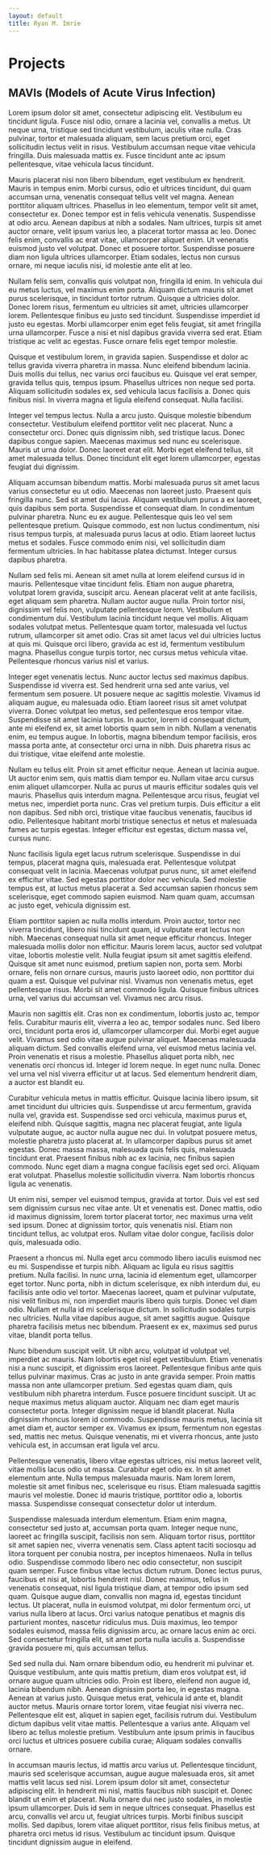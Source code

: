 ```yaml
---
layout: default
title: Ryan M. Imrie
---
```


# Projects
## MAVIs (Models of Acute Virus Infection)

Lorem ipsum dolor sit amet, consectetur adipiscing elit. Vestibulum eu tincidunt ligula. Fusce nisl odio, ornare a lacinia vel, convallis a metus. Ut neque urna, tristique sed tincidunt vestibulum, iaculis vitae nulla. Cras pulvinar, tortor et malesuada aliquam, sem lacus pretium orci, eget sollicitudin lectus velit in risus. Vestibulum accumsan neque vitae vehicula fringilla. Duis malesuada mattis ex. Fusce tincidunt ante ac ipsum pellentesque, vitae vehicula lacus tincidunt.

Mauris placerat nisi non libero bibendum, eget vestibulum ex hendrerit. Mauris in tempus enim. Morbi cursus, odio et ultrices tincidunt, dui quam accumsan urna, venenatis consequat tellus velit vel magna. Aenean porttitor aliquam ultrices. Phasellus in leo elementum, tempor velit sit amet, consectetur ex. Donec tempor est in felis vehicula venenatis. Suspendisse at odio arcu. Aenean dapibus at nibh a sodales. Nam ultrices, turpis sit amet auctor ornare, velit ipsum varius leo, a placerat tortor massa ac leo. Donec felis enim, convallis ac erat vitae, ullamcorper aliquet enim. Ut venenatis euismod justo vel volutpat. Donec et posuere tortor. Suspendisse posuere diam non ligula ultrices ullamcorper. Etiam sodales, lectus non cursus ornare, mi neque iaculis nisi, id molestie ante elit at leo.

Nullam felis sem, convallis quis volutpat non, fringilla id enim. In vehicula dui eu metus luctus, vel maximus enim porta. Aliquam dictum mauris sit amet purus scelerisque, in tincidunt tortor rutrum. Quisque a ultricies dolor. Donec lorem risus, fermentum eu ultricies sit amet, ultricies ullamcorper lorem. Pellentesque finibus eu justo sed tincidunt. Suspendisse imperdiet id justo eu egestas. Morbi ullamcorper enim eget felis feugiat, sit amet fringilla urna ullamcorper. Fusce a nisi et nisl dapibus gravida viverra sed erat. Etiam tristique ac velit ac egestas. Fusce ornare felis eget tempor molestie.

Quisque et vestibulum lorem, in gravida sapien. Suspendisse et dolor ac tellus gravida viverra pharetra in massa. Nunc eleifend bibendum lacinia. Duis mollis dui tellus, nec varius orci faucibus eu. Quisque vel erat semper, gravida tellus quis, tempus ipsum. Phasellus ultrices non neque sed porta. Aliquam sollicitudin sodales ex, sed vehicula lacus facilisis a. Donec quis finibus nisl. In viverra magna et ligula eleifend consequat. Nulla facilisi.

Integer vel tempus lectus. Nulla a arcu justo. Quisque molestie bibendum consectetur. Vestibulum eleifend porttitor velit nec placerat. Nunc a consectetur orci. Donec quis dignissim nibh, sed tristique lacus. Donec dapibus congue sapien. Maecenas maximus sed nunc eu scelerisque. Mauris ut urna dolor. Donec laoreet erat elit. Morbi eget eleifend tellus, sit amet malesuada tellus. Donec tincidunt elit eget lorem ullamcorper, egestas feugiat dui dignissim.

Aliquam accumsan bibendum mattis. Morbi malesuada purus sit amet lacus varius consectetur eu ut odio. Maecenas non laoreet justo. Praesent quis fringilla nunc. Sed sit amet dui lacus. Aliquam vestibulum purus a ex laoreet, quis dapibus sem porta. Suspendisse et consequat diam. In condimentum pulvinar pharetra. Nunc eu ex augue. Pellentesque quis leo vel sem pellentesque pretium. Quisque commodo, est non luctus condimentum, nisi risus tempus turpis, at malesuada purus lacus at odio. Etiam laoreet luctus metus et sodales. Fusce commodo enim nisi, vel sollicitudin diam fermentum ultricies. In hac habitasse platea dictumst. Integer cursus dapibus pharetra.

Nullam sed felis mi. Aenean sit amet nulla at lorem eleifend cursus id in mauris. Pellentesque vitae tincidunt felis. Etiam non augue pharetra, volutpat lorem gravida, suscipit arcu. Aenean placerat velit at ante facilisis, eget aliquam sem pharetra. Nullam auctor augue nulla. Proin tortor nisi, dignissim vel felis non, vulputate pellentesque lorem. Vestibulum et condimentum dui. Vestibulum lacinia tincidunt neque vel mollis. Aliquam sodales volutpat metus. Pellentesque quam tortor, malesuada vel luctus rutrum, ullamcorper sit amet odio. Cras sit amet lacus vel dui ultricies luctus at quis mi. Quisque orci libero, gravida ac est id, fermentum vestibulum magna. Phasellus congue turpis tortor, nec cursus metus vehicula vitae. Pellentesque rhoncus varius nisl et varius.

Integer eget venenatis lectus. Nunc auctor lectus sed maximus dapibus. Suspendisse id viverra est. Sed hendrerit urna sed ante varius, vel fermentum sem posuere. Ut posuere neque ac sagittis molestie. Vivamus id aliquam augue, eu malesuada odio. Etiam laoreet risus sit amet volutpat viverra. Donec volutpat leo metus, sed pellentesque eros tempor vitae. Suspendisse sit amet lacinia turpis. In auctor, lorem id consequat dictum, ante mi eleifend ex, sit amet lobortis quam sem in nibh. Nullam a venenatis enim, eu tempus augue. In lobortis, magna bibendum tempor facilisis, eros massa porta ante, at consectetur orci urna in nibh. Duis pharetra risus ac dui tristique, vitae eleifend ante molestie.

Nullam eu tellus elit. Proin sit amet efficitur neque. Aenean ut lacinia augue. Ut auctor enim sem, quis mattis diam tempor eu. Nullam vitae arcu cursus enim aliquet ullamcorper. Nulla ac purus ut mauris efficitur sodales quis vel mauris. Phasellus quis interdum magna. Pellentesque arcu risus, feugiat vel metus nec, imperdiet porta nunc. Cras vel pretium turpis. Duis efficitur a elit non dapibus. Sed nibh orci, tristique vitae faucibus venenatis, faucibus id odio. Pellentesque habitant morbi tristique senectus et netus et malesuada fames ac turpis egestas. Integer efficitur est egestas, dictum massa vel, cursus nunc.

Nunc facilisis ligula eget lacus rutrum scelerisque. Suspendisse in dui tempus, placerat magna quis, malesuada erat. Pellentesque volutpat consequat velit in lacinia. Maecenas volutpat purus nunc, sit amet eleifend ex efficitur vitae. Sed egestas porttitor dolor nec vehicula. Sed molestie tempus est, at luctus metus placerat a. Sed accumsan sapien rhoncus sem scelerisque, eget commodo sapien euismod. Nam quam quam, accumsan ac justo eget, vehicula dignissim est.

Etiam porttitor sapien ac nulla mollis interdum. Proin auctor, tortor nec viverra tincidunt, libero nisi tincidunt quam, id vulputate erat lectus non nibh. Maecenas consequat nulla sit amet neque efficitur rhoncus. Integer malesuada mollis dolor non efficitur. Mauris lorem lacus, auctor sed volutpat vitae, lobortis molestie velit. Nulla feugiat ipsum sit amet sagittis eleifend. Quisque sit amet nunc euismod, pretium sapien non, porta sem. Morbi ornare, felis non ornare cursus, mauris justo laoreet odio, non porttitor dui quam a est. Quisque vel pulvinar nisl. Vivamus non venenatis metus, eget pellentesque risus. Morbi sit amet commodo ligula. Quisque finibus ultrices urna, vel varius dui accumsan vel. Vivamus nec arcu risus.

Mauris non sagittis elit. Cras non ex condimentum, lobortis justo ac, tempor felis. Curabitur mauris elit, viverra a leo ac, tempor sodales nunc. Sed libero orci, tincidunt porta eros id, ullamcorper ullamcorper dui. Morbi eget augue velit. Vivamus sed odio vitae augue pulvinar aliquet. Maecenas malesuada aliquam dictum. Sed convallis eleifend urna, vel euismod metus lacinia vel. Proin venenatis et risus a molestie. Phasellus aliquet porta nibh, nec venenatis orci rhoncus id. Integer id lorem neque. In eget nunc nulla. Donec vel urna vel nisl viverra efficitur ut at lacus. Sed elementum hendrerit diam, a auctor est blandit eu.

Curabitur vehicula metus in mattis efficitur. Quisque lacinia libero ipsum, sit amet tincidunt dui ultricies quis. Suspendisse ut arcu fermentum, gravida nulla vel, gravida est. Suspendisse sed orci vehicula, maximus purus et, eleifend nibh. Quisque sagittis, magna nec placerat feugiat, ante ligula vulputate augue, ac auctor nulla augue nec dui. In volutpat posuere metus, molestie pharetra justo placerat at. In ullamcorper dapibus purus sit amet egestas. Donec massa massa, malesuada quis felis quis, malesuada tincidunt erat. Praesent finibus nibh ac ex lacinia, nec finibus sapien commodo. Nunc eget diam a magna congue facilisis eget sed orci. Aliquam erat volutpat. Phasellus molestie sollicitudin viverra. Nam lobortis rhoncus ligula ac venenatis.

Ut enim nisi, semper vel euismod tempus, gravida at tortor. Duis vel est sed sem dignissim cursus nec vitae ante. Ut et venenatis est. Donec mattis, odio id maximus dignissim, lorem tortor placerat tortor, nec maximus urna velit sed ipsum. Donec at dignissim tortor, quis venenatis nisl. Etiam non tincidunt tellus, ac volutpat eros. Nullam vitae dolor congue, facilisis dolor quis, malesuada odio.

Praesent a rhoncus mi. Nulla eget arcu commodo libero iaculis euismod nec eu mi. Suspendisse et turpis nibh. Aliquam ac ligula eu risus sagittis pretium. Nulla facilisi. In nunc urna, lacinia id elementum eget, ullamcorper eget tortor. Nunc porta, nibh in dictum scelerisque, ex nibh interdum dui, eu facilisis ante odio vel tortor. Maecenas laoreet, quam et pulvinar vulputate, nisi velit finibus mi, non imperdiet mauris libero quis turpis. Donec vel diam odio. Nullam et nulla id mi scelerisque dictum. In sollicitudin sodales turpis nec ultricies. Nulla vitae dapibus augue, sit amet sagittis augue. Quisque pharetra facilisis metus nec bibendum. Praesent ex ex, maximus sed purus vitae, blandit porta tellus.

Nunc bibendum suscipit velit. Ut nibh arcu, volutpat id volutpat vel, imperdiet ac mauris. Nam lobortis eget nisl eget vestibulum. Etiam venenatis nisi a nunc suscipit, et dignissim eros laoreet. Pellentesque finibus ante quis tellus pulvinar maximus. Cras ac justo in ante gravida semper. Proin mattis massa non ante ullamcorper pretium. Sed egestas quam diam, quis vestibulum nibh pharetra interdum. Fusce posuere tincidunt suscipit. Ut ac neque maximus metus aliquam auctor. Aliquam nec diam eget mauris consectetur porta. Integer dignissim neque id blandit placerat. Nulla dignissim rhoncus lorem id commodo. Suspendisse mauris metus, lacinia sit amet diam et, auctor semper ex. Vivamus ex ipsum, fermentum non egestas sed, mattis nec metus. Quisque venenatis, mi et viverra rhoncus, ante justo vehicula est, in accumsan erat ligula vel arcu.

Pellentesque venenatis, libero vitae egestas ultrices, nisi metus laoreet velit, vitae mollis lacus odio ut massa. Curabitur eget odio ex. In sit amet elementum ante. Nulla tempus malesuada mauris. Nam lorem lorem, molestie sit amet finibus nec, scelerisque eu risus. Etiam malesuada sagittis mauris vel molestie. Donec id mauris tristique, porttitor odio a, lobortis massa. Suspendisse consequat consectetur dolor ut interdum.

Suspendisse malesuada interdum elementum. Etiam enim magna, consectetur sed justo at, accumsan porta quam. Integer neque nunc, laoreet ac fringilla suscipit, facilisis non sem. Aliquam tortor risus, porttitor sit amet sapien nec, viverra venenatis sem. Class aptent taciti sociosqu ad litora torquent per conubia nostra, per inceptos himenaeos. Nulla in tellus odio. Suspendisse commodo libero nec odio consectetur, non suscipit quam semper. Fusce finibus vitae lectus dictum rutrum. Donec lectus purus, faucibus et nisi at, lobortis hendrerit nisl. Donec maximus, tellus in venenatis consequat, nisl ligula tristique diam, at tempor odio ipsum sed quam. Quisque augue diam, convallis non magna id, egestas tincidunt lectus. Ut placerat, nulla in euismod volutpat, mi dolor fermentum orci, ut varius nulla libero at lacus. Orci varius natoque penatibus et magnis dis parturient montes, nascetur ridiculus mus. Duis maximus, leo tempor sodales euismod, massa felis dignissim arcu, ac ornare lacus enim ac orci. Sed consectetur fringilla elit, sit amet porta nulla iaculis a. Suspendisse gravida posuere mi, quis accumsan tellus.

Sed sed nulla dui. Nam ornare bibendum odio, eu hendrerit mi pulvinar et. Quisque vestibulum, ante quis mattis pretium, diam eros volutpat est, id ornare augue quam ultricies odio. Proin est libero, eleifend non augue id, lacinia bibendum nibh. Aenean dignissim porta leo, in egestas magna. Aenean at varius justo. Quisque metus erat, vehicula id ante et, blandit auctor metus. Mauris ornare tortor lorem, vitae feugiat nisi viverra nec. Pellentesque elit est, aliquet in sapien eget, facilisis rutrum dui. Vestibulum dictum dapibus velit vitae mattis. Pellentesque a varius ante. Aliquam vel libero ac tellus molestie pretium. Vestibulum ante ipsum primis in faucibus orci luctus et ultrices posuere cubilia curae; Aliquam sodales convallis ornare.

In accumsan mauris lectus, id mattis arcu varius ut. Pellentesque tincidunt, mauris sed scelerisque accumsan, augue augue malesuada eros, sit amet mattis velit lacus sed nisi. Lorem ipsum dolor sit amet, consectetur adipiscing elit. In hendrerit mi nisl, mattis faucibus nibh suscipit et. Donec blandit ut enim et placerat. Nulla ornare dui nec justo sodales, in molestie ipsum ullamcorper. Duis id sem in neque ultrices consequat. Phasellus est arcu, convallis vel arcu ut, feugiat ultrices turpis. Morbi finibus suscipit mollis. Sed dapibus, lorem vitae aliquet porttitor, risus felis finibus metus, at pharetra orci metus id risus. Vestibulum ac tincidunt ipsum. Quisque tincidunt dignissim augue in eleifend.
